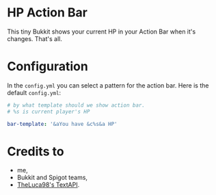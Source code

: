 # HP Action Bar

This tiny Bukkit shows your current HP in your Action Bar when it's changes. That's all. 

# Configuration

In the `config.yml` you can select a pattern for the action bar. Here is the default `config.yml`: 

```yaml
# by what template should we show action bar.
# %s is current player's HP

bar-template: '&aYou have &c%s&a HP'
```

# Credits to
* me, 
* Bukkit and Spigot teams, 
* [TheLuca98's TextAPI](https://github.com/TheLuca98/TextAPI). 